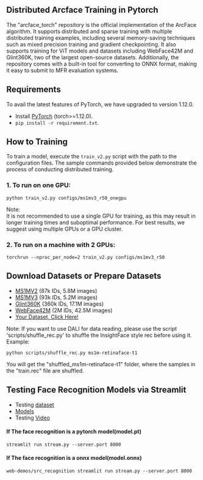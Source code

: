 ## Distributed Arcface Training in Pytorch

The "arcface_torch" repository is the official implementation of the ArcFace algorithm. It supports distributed and sparse training with multiple distributed training examples, including several memory-saving techniques such as mixed precision training and gradient checkpointing. It also supports training for ViT models and datasets including WebFace42M and Glint360K, two of the largest open-source datasets. Additionally, the repository comes with a built-in tool for converting to ONNX format, making it easy to submit to MFR evaluation systems.


## Requirements

To avail the latest features of PyTorch, we have upgraded to version 1.12.0.

- Install [PyTorch](https://pytorch.org/get-started/previous-versions/) (torch>=1.12.0).
- `pip install -r requirement.txt`.
  
## How to Training

To train a model, execute the `train_v2.py` script with the path to the configuration files. The sample commands provided below demonstrate the process of conducting distributed training.

### 1. To run on one GPU:

```shell
python train_v2.py configs/ms1mv3_r50_onegpu
```

Note:   
It is not recommended to use a single GPU for training, as this may result in longer training times and suboptimal performance. For best results, we suggest using multiple GPUs or a GPU cluster.  


### 2. To run on a machine with 2 GPUs:

```shell
torchrun --nproc_per_node=2 train_v2.py configs/ms1mv3_r50
```


## Download Datasets or Prepare Datasets  
- [MS1MV2](https://github.com/deepinsight/insightface/tree/master/recognition/_datasets_#ms1m-arcface-85k-ids58m-images-57) (87k IDs, 5.8M images)
- [MS1MV3](https://github.com/deepinsight/insightface/tree/master/recognition/_datasets_#ms1m-retinaface) (93k IDs, 5.2M images)
- [Glint360K](https://github.com/deepinsight/insightface/tree/master/recognition/partial_fc#4-download) (360k IDs, 17.1M images)
- [WebFace42M](docs/prepare_webface42m.md) (2M IDs, 42.5M images)
- [Your Dataset, Click Here!](docs/prepare_custom_dataset.md)

Note: 
If you want to use DALI for data reading, please use the script 'scripts/shuffle_rec.py' to shuffle the InsightFace style rec before using it.  
Example:

`python scripts/shuffle_rec.py ms1m-retinaface-t1`

You will get the "shuffled_ms1m-retinaface-t1" folder, where the samples in the "train.rec" file are shuffled.

## Testing Face Recognition Models via Streamlit 

- Testing  [dataset](https://drive.google.com/file/d/1jzjnyTGISVAR6Lm1koEg1R7QQ0DaD02F/view?usp=sharing)
- [Models](https://drive.google.com/file/d/1twTeIU-Jw_ob1ruSZ3jlbmEJx0SMNJ5y/view?usp=sharing)
- Testing [Video](https://drive.google.com/file/d/1_5c6tJwhhdTbB4b0-eEW4hGG46ByxA5a/view?usp=sharing)

#### If The face recognition is a pytorch model(model.pt) 

```shell
streamlit run stream.py --server.port 8000
```

#### If The face recognition is a onnx model(model.onnx)

```shell
web-demos/src_recognition streamlit run stream.py --server.port 8000
```















